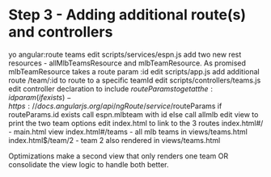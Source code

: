 Step 3 - Adding additional route(s) and controllers
===================================================

yo angular:route teams
edit scripts/services/espn.js
    add two new rest resources - allMlbTeamsResource and mlbTeamResource. As promised mlbTeamResource takes a route param :id
edit scripts/app.js
    add additional route /team/:id to route to a specific teamId
edit scripts/controllers/teams.js
    edit controller declaration to include $routeParams to get at the :id param (if exists) - https://docs.angularjs.org/api/ngRoute/service/$routeParams
    if routeParams.id exists call espn.mlbteam with id else call allmlb
    edit view to print the two team options
    edit index.html to link to the 3 routes
        index.html#/ - main.html view
        index.html#/teams - all mlb teams in views/teams.html
        index.html$/team/2 - team 2 also rendered in views/teams.html

Optimizations make a second view that only renders one team OR consolidate the view logic to handle both better.
